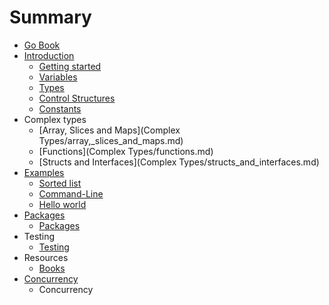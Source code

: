 # Summary

* [Go Book](README.md)
* [Introduction](Introduction)
   * [Getting started](Introduction/getting_started.md)
   * [Variables](Introduction/variables.md)
   * [Types](Introduction/types.md)
   * [Control Structures](Introduction/control_structures.md)
   * [Constants](Introduction/constants.md)
* Complex types
   * [Array, Slices and Maps](Complex Types/array,_slices_and_maps.md)
   * [Functions](Complex Types/functions.md)
   * [Structs and Interfaces](Complex Types/structs_and_interfaces.md)
* [Examples](Examples)
   * [Sorted list](Examples/sorted_list.md)
   * [Command-Line](Examples/command-line.md)
   * [Hello world](Examples/helloworld.md)
* [Packages](Packages)
   * [Packages](Packages/packages.md)
* Testing
   * [Testing](Testing/testing.md)
* Resources
   * [Books](Resources/books.md)
* [Concurrency](Concurrency/concurrency.md)
   * Concurrency

